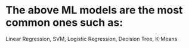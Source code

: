 # The above ML models are the most common ones such as:
Linear Regression, SVM, Logistic Regression, Decision Tree, K-Means
